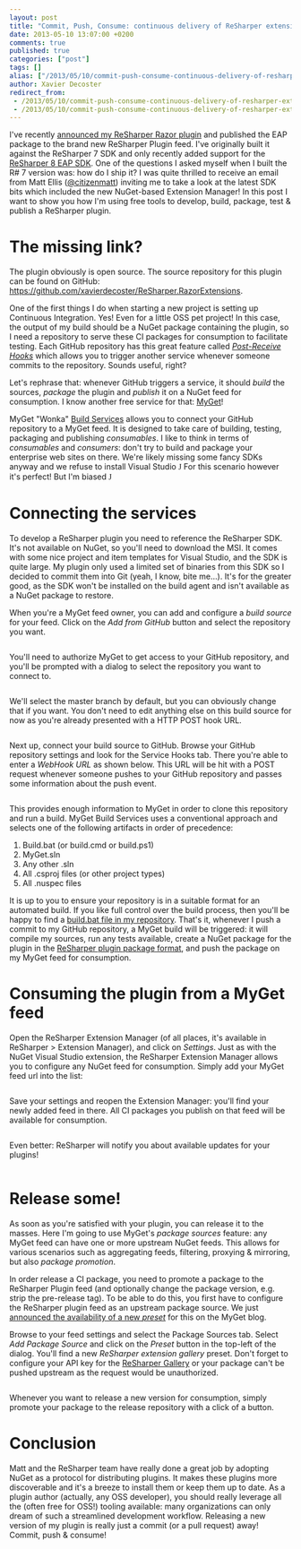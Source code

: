```yaml
---
layout: post
title: "Commit, Push, Consume: continuous delivery of ReSharper extensions"
date: 2013-05-10 13:07:00 +0200
comments: true
published: true
categories: ["post"]
tags: []
alias: ["/2013/05/10/commit-push-consume-continuous-delivery-of-resharper-extensions/"]
author: Xavier Decoster
redirect_from:
 - /2013/05/10/commit-push-consume-continuous-delivery-of-resharper-extensions/.html
 - /2013/05/10/commit-push-consume-continuous-delivery-of-resharper-extensions/.html
---
```

<p><p>I've recently <a href="/a-resharper-plugin-to-detect-suspicious-semicolons-in-razor-views">announced my ReSharper Razor plugin</a> and published the EAP package to the brand new ReSharper Plugin feed. I've originally built it against the ReSharper 7 SDK and only recently added support for the <a href="http://confluence.jetbrains.com/display/ReSharper/ReSharper+8+EAP">ReSharper 8 EAP SDK</a>. One of the questions I asked myself when I built the R# 7 version was: how do I ship it? I was quite thrilled to receive an email from Matt Ellis (<a href="https://twitter.com/citizenmatt">@citizenmatt</a>) inviting me to take a look at the latest SDK bits which included the new NuGet-based Extension Manager! In this post I want to show you how I'm using free tools to develop, build, package, test &amp; publish a ReSharper plugin.
</p><h1>The missing link?
</h1><p>The plugin obviously is open source. The source repository for this plugin can be found on GitHub: <a href="https://github.com/xavierdecoster/ReSharper.RazorExtensions">https://github.com/xavierdecoster/ReSharper.RazorExtensions</a>.
</p><p>One of the first things I do when starting a new project is setting up Continuous Integration. Yes! Even for a little OSS pet project! In this case, the output of my build should be a NuGet package containing the plugin, so I need a repository to serve these CI packages for consumption to facilitate testing. Each GitHub repository has this great feature called <a href="https://help.github.com/articles/post-receive-hooks"><em>Post-Receive Hooks</em></a> which allows you to trigger another service whenever someone commits to the repository. Sounds useful, right?
</p><p>Let's rephrase that: whenever GitHub triggers a service, it should <em>build</em> the sources, <em>package</em> the plugin and <em>publish</em> it on a NuGet feed for consumption. I know another free service for that: <a href="http://www.myget.org/">MyGet</a>!
</p><p>MyGet "Wonka" <a href="http://blog.myget.org/post/2013/03/22/Whats-new-in-Build-Services.aspx">Build Services</a> allows you to connect your GitHub repository to a MyGet feed. It is designed to take care of building, testing, packaging and publishing <em>consumables</em>. I like to think in terms of <em>consumables</em> and <em>consumers</em>: don't try to build and package your enterprise web sites on there. We're likely missing some fancy SDKs anyway and we refuse to install Visual Studio <span style="font-family:Wingdings">J</span> For this scenario however it's perfect! But I'm biased <span style="font-family:Wingdings">J</span>
    </p><h1>Connecting the services
</h1><p>To develop a ReSharper plugin you need to reference the ReSharper SDK. It's not available on NuGet, so you'll need to download the MSI. It comes with some nice project and item templates for Visual Studio, and the SDK is quite large. My plugin only used a limited set of binaries from this SDK so I decided to commit them into Git (yeah, I know, bite me…). It's for the greater good, as the SDK won't be installed on the build agent and isn't available as a NuGet package to restore.
</p><p>When you're a MyGet feed owner, you can add and configure a <em>build source</em> for your feed. Click on the <em>Add from GitHub</em> button and select the repository you want.
</p><p><img src="/get/043013_2028_CommitPushC1_635029505354155325.png" alt="" style="max-width:600px;"/>
    </p><p>You'll need to authorize MyGet to get access to your GitHub repository, and you'll be prompted with a dialog to select the repository you want to connect to.
</p><p><img src="/get/043013_2028_CommitPushC2_635029505359311245.png" alt="" style="max-width:600px;"/>
    </p><p>We'll select the master branch by default, but you can obviously change that if you want. You don't need to edit anything else on this build source for now as you're already presented with a HTTP POST hook URL.
</p><p><img src="/get/043013_2028_CommitPushC3_635029505361654845.png" alt="" style="max-width:600px;"/>
    </p><p>Next up, connect your build source to GitHub. Browse your GitHub repository settings and look for the Service Hooks tab. There you're able to enter a <em>WebHook URL</em> as shown below. This URL will be hit with a POST request whenever someone pushes to your GitHub repository and passes some information about the push event.
</p><p><img src="/get/043013_2028_CommitPushC4_635029505365248365.png" alt="" style="max-width:600px;"/>
    </p><p>This provides enough information to MyGet in order to clone this repository and run a build. MyGet Build Services uses a conventional approach and selects one of the following artifacts in order of precedence:
</p><ol><li>Build.bat (or build.cmd or build.ps1)
</li><li>MyGet.sln
</li><li>Any other .sln
</li><li>All .csproj files (or other project types)
</li><li>All .nuspec files
</li></ol><p>It is up to you to ensure your repository is in a suitable format for an automated build. If you like full control over the build process, then you'll be happy to find a <a href="https://github.com/xavierdecoster/ReSharper.RazorExtensions/blob/master/build.bat">build.bat file in my repository</a>. That's it, whenever I push a commit to my GitHub repository, a MyGet build will be triggered: it will compile my sources, run any tests available, create a NuGet package for the plugin in the <a href="http://confluence.jetbrains.com/display/ReSharper/1.9+Packaging+%28R8%29">ReSharper plugin package format</a>, and push the package on my MyGet feed for consumption.
</p><h1>Consuming the plugin from a MyGet feed
</h1><p>Open the ReSharper Extension Manager (of all places, it's available in ReSharper &gt; Extension Manager), and click on <em>Settings</em>. Just as with the NuGet Visual Studio extension, the ReSharper Extension Manager allows you to configure any NuGet feed for consumption. Simply add your MyGet feed url into the list:
</p><p><img src="/get/043013_2028_CommitPushC5_635029505369623085.png" alt="" style="max-width:600px;"/>
    </p><p>Save your settings and reopen the Extension Manager: you'll find your newly added feed in there. All CI packages you publish on that feed will be available for consumption.
</p><p><img src="/get/043013_2028_CommitPushC6_635029505374466525.png" alt="" style="max-width:600px;"/>
    </p><p>Even better: ReSharper will notify you about available updates for your plugins!
</p><p><img src="/get/043013_2028_CommitPushC7_635029505377278845.png" alt="" style="max-width:600px;"/>
    </p><h1>Release some!
</h1><p>As soon as you're satisfied with your plugin, you can release it to the masses. Here I'm going to use MyGet's <em>package sources</em> feature: any MyGet feed can have one or more upstream NuGet feeds. This allows for various scenarios such as aggregating feeds, filtering, proxying &amp; mirroring, but also <em>package promotion</em>.
</p><p>In order release a CI package, you need to promote a package to the ReSharper Plugin feed (and optionally change the package version, e.g. strip the pre-release tag). To be able to do this, you first have to configure the ReSharper plugin feed as an upstream package source. We just <a href="http://blog.myget.org/post/2013/04/29/Create-a-list-of-favorite-ReSharper-plugins.aspx">announced the availability of a new <em>preset</em></a> for this on the MyGet blog.
</p><p>Browse to your feed settings and select the Package Sources tab. Select <em>Add Package Source</em> and click on the <em>Preset</em> button in the top-left of the dialog. You'll find a new <em>ReSharper extension gallery</em> preset. Don't forget to configure your API key for the <a href="http://resharper-plugins.jetbrains.com/">ReSharper Gallery</a> or your package can't be pushed upstream as the request would be unauthorized.
</p><p><img src="/get/043013_2028_CommitPushC8_635029505380559885.png" alt="" style="max-width:600px;"/>
    </p><p>Whenever you want to release a new version for consumption, simply promote your package to the release repository with a click of a button.<br/>
<img src="https://xavierdecosterblog.blob.core.windows.net/blog/2013-05-10_1504.png" style="max-width:600px;" alt="" />
</p><h1>Conclusion
</h1><p>Matt and the ReSharper team have really done a great job by adopting NuGet as a protocol for distributing plugins. It makes these plugins more discoverable and it's a breeze to install them or keep them up to date. As a plugin author (actually, any OSS developer), you should really leverage all the (often free for OSS!) tooling available: many organizations can only dream of such a streamlined development workflow. Releasing a new version of my plugin is really just a commit (or a pull request) away! Commit, push &amp; consume!</p></p>
